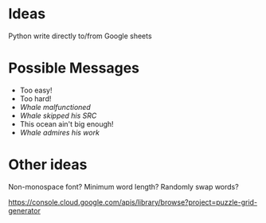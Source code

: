 # Ideas
Python write directly to/from Google sheets

# Possible Messages
* Too easy!
* Too hard!
* *Whale malfunctioned*
* *Whale skipped his SRC*
* This ocean ain't big enough!
* *Whale admires his work*

# Other ideas
Non-monospace font?
Minimum word length?
Randomly swap words?

https://console.cloud.google.com/apis/library/browse?project=puzzle-grid-generator